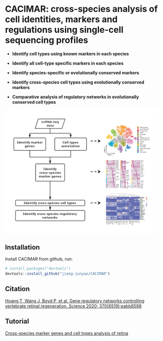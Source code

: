 
<!-- README.md is generated from README.Rmd. Please edit that file -->

# CACIMAR: cross-species analysis of cell identities, markers and regulations using single-cell sequencing profiles

<!-- badges: start -->
<!-- badges: end -->

-   **Identify cell types using known markers in each species**

-   **Identify all cell-type specific markers in each species**

-   **Identify species-specific or evolutionally conserved markers**

-   **Identify cross-species cell types using evolutionally conserved
    markers**

-   **Comparative analysis of regulatory networks in evolutionally
    conserved cell types**

![](Readme%20figure/Workflow.png)

## Installation

Install CACIMAR from github, run:

``` r
# install.packages("devtools")
devtools::install_github("jiang-junyao/CACIMAR")
```

## Citation

[Hoang T, Wang J, Boyd P, et al. Gene regulatory networks controlling
vertebrate retinal regeneration. Science 2020;
370(6519):eabb8598](https://www.science.org/doi/10.1126/science.abb8598)

## Tutorial

[Cross-species marker genes and cell types analysis of
retina](https://jiang-junyao.github.io/CACIMAR/CACIMAR_tutorial)
